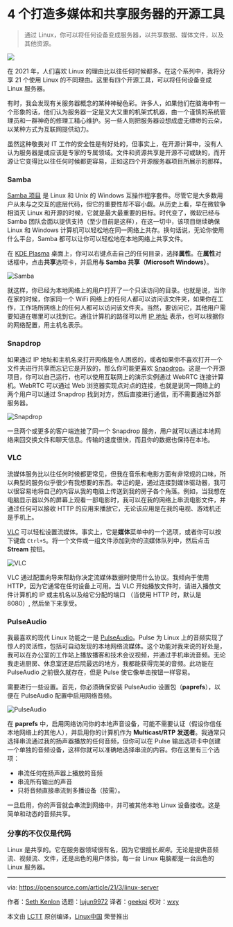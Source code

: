 [#]: subject: (4 open source tools for running a Linux server)
[#]: via: (https://opensource.com/article/21/3/linux-server)
[#]: author: (Seth Kenlon https://opensource.com/users/seth)
[#]: collector: (lujun9972)
[#]: translator: (geekpi)
[#]: reviewer: (wxy)
[#]: publisher: (wxy)
[#]: url: (https://linux.cn/article-13192-1.html)

4 个打造多媒体和共享服务器的开源工具
======

> 通过 Linux，你可以将任何设备变成服务器，以共享数据、媒体文件，以及其他资源。

![](https://img.linux.net.cn/data/attachment/album/202103/10/200529sqfnhnh553xfixuw.jpg)

在 2021 年，人们喜欢 Linux 的理由比以往任何时候都多。在这个系列中，我将分享 21 个使用 Linux 的不同理由。这里有四个开源工具，可以将任何设备变成 Linux 服务器。 

有时，我会发现有关服务器概念的某种神秘色彩。许多人，如果他们在脑海中有一个形象的话，他们认为服务器一定是又大又重的机架式机器，由一个谨慎的系统管理员和一群神奇的修理工精心维护。另一些人则把服务器设想成虚无缥缈的云朵，以某种方式为互联网提供动力。

虽然这种敬畏对 IT 工作的安全性是有好处的，但事实上，在开源计算中，没有人认为服务器是或应该是专家的专属领域。文件和资源共享是开源不可或缺的，而开源让它变得比以往任何时候都更容易，正如这四个开源服务器项目所展示的那样。

### Samba

[Samba 项目][2] 是 Linux 和 Unix 的 Windows 互操作程序套件。尽管它是大多数用户从未与之交互的底层代码，但它的重要性却不容小觑。从历史上看，早在微软争相消灭 Linux 和开源的时候，它就是最大最重要的目标。时代变了，微软已经与 Samba 团队会面以提供支持（至少目前是这样），在这一切中，该项目继续确保 Linux 和 Windows 计算机可以轻松地在同一网络上共存。换句话说，无论你使用什么平台，Samba 都可以让你可以轻松地在本地网络上共享文件。

在 [KDE Plasma][3] 桌面上，你可以右键点击自己的任何目录，选择**属性**。在**属性**对话框中，点击**共享**选项卡，并启用**与 Samba 共享（Microsoft Windows）**。

![Samba][4]

就这样，你已经为本地网络上的用户打开了一个只读访问的目录。也就是说，当你在家的时候，你家同一个 WiFi 网络上的任何人都可以访问该文件夹，如果你在工作，工作场所网络上的任何人都可以访问该文件夹。当然，要访问它，其他用户需要知道在哪里可以找到它。通往计算机的路径可以用 [IP 地址][6] 表示，也可以根据你的网络配置，用主机名表示。

### Snapdrop

如果通过 IP 地址和主机名来打开网络是令人困惑的，或者如果你不喜欢打开一个文件夹进行共享而忘记它是开放的，那么你可能更喜欢 [Snapdrop][7]。这是一个开源项目，你可以自己运行，也可以使用互联网上的演示实例通过 WebRTC 连接计算机。WebRTC 可以通过 Web 浏览器实现点对点的连接，也就是说同一网络上的两个用户可以通过 Snapdrop 找到对方，然后直接进行通信，而不需要通过外部服务器。

![Snapdrop][8]

一旦两个或更多的客户端连接了同一个 Snapdrop 服务，用户就可以通过本地网络来回交换文件和聊天信息。传输的速度很快，而且你的数据也保持在本地。

### VLC

流媒体服务比以往任何时候都更常见，但我在音乐和电影方面有非常规的口味，所以典型的服务似乎很少有我想要的东西。幸运的是，通过连接到媒体驱动器，我可以很容易地将自己的内容从我的电脑上传送到我的房子各个角落。例如，当我想在电脑显示器以外的屏幕上观看一部电影时，我可以在我的网络上串流电影文件，并通过任何可以接收 HTTP 的应用来播放它，无论该应用是在我的电视、游戏机还是手机上。

[VLC][9] 可以轻松设置流媒体。事实上，它是**媒体**菜单中的一个选项，或者你可以按下键盘 `Ctrl+S`。将一个文件或一组文件添加到你的流媒体队列中，然后点击 **Stream** 按钮。

![VLC][10]

VLC 通过配置向导来帮助你决定流媒体数据时使用什么协议。我倾向于使用 HTTP，因为它通常在任何设备上可用。当 VLC 开始播放文件时，请进入播放文件计算机的 IP 或主机名以及给它分配的端口 （当使用 HTTP 时，默认是 8080）, 然后坐下来享受。

### PulseAudio

我最喜欢的现代 Linux 功能之一是 [PulseAudio][11]。Pulse 为 Linux 上的音频实现了惊人的灵活性，包括可自动发现的本地网络流媒体。这个功能对我来说的好处是，我可以在办公室的工作站上播放播客和技术会议视频，并通过手机串流音频。无论我走进厨房、休息室还是后院最远的地方，我都能获得完美的音频。此功能在 PulseAudio 之前很久就存在，但是 Pulse 使它像单击按钮一样容易。

需要进行一些设置。首先，你必须确保安装 PulseAudio 设置包（**paprefs**），以便在 PulseAudio 配置中启用网络音频。

![PulseAudio][12]

在 **paprefs** 中，启用网络访问你的本地声音设备，可能不需要认证（假设你信任本地网络上的其他人），并启用你的计算机作为 **Multicast/RTP 发送者**。我通常只选择串流通过我的扬声器播放的任何音频，但你可以在 Pulse 输出选项卡中创建一个单独的音频设备，这样你就可以准确地选择串流的内容。你在这里有三个选项：

  * 串流任何在扬声器上播放的音频
  * 串流所有输出的声音
  * 只将音频直接串流到多播设备（按需）。

一旦启用，你的声音就会串流到网络中，并可被其他本地 Linux 设备接收。这是简单和动态的音频共享。

### 分享的不仅仅是代码

Linux 是共享的。它在服务器领域很有名，因为它很擅长*服务*。无论是提供音频流、视频流、文件，还是出色的用户体验，每一台 Linux 电脑都是一台出色的 Linux 服务器。

--------------------------------------------------------------------------------

via: https://opensource.com/article/21/3/linux-server

作者：[Seth Kenlon][a]
选题：[lujun9972][b]
译者：[geekpi](https://github.com/geekpi)
校对：[wxy](https://github.com/wxy)

本文由 [LCTT](https://github.com/LCTT/TranslateProject) 原创编译，[Linux中国](https://linux.cn/) 荣誉推出

[a]: https://opensource.com/users/seth
[b]: https://github.com/lujun9972
[1]: https://opensource.com/sites/default/files/styles/image-full-size/public/lead-images/rack_server_sysadmin_cloud_520.png?itok=fGmwhf8I (A rack of servers, blue background)
[2]: http://samba.org
[3]: https://opensource.com/article/19/12/linux-kde-plasma
[4]: https://opensource.com/sites/default/files/uploads/samba_0.jpg (Samba)
[5]: https://creativecommons.org/licenses/by-sa/4.0/
[6]: https://opensource.com/article/18/5/how-find-ip-address-linux
[7]: https://github.com/RobinLinus/snapdrop
[8]: https://opensource.com/sites/default/files/uploads/snapdrop.jpg (Snapdrop)
[9]: https://www.videolan.org/index.html
[10]: https://opensource.com/sites/default/files/uploads/vlc-stream.jpg (VLC)
[11]: https://www.freedesktop.org/wiki/Software/PulseAudio/
[12]: https://opensource.com/sites/default/files/uploads/pulse.jpg (PulseAudio)

